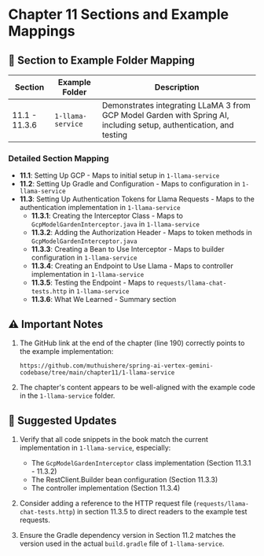 # Chapter 11 Sections and Example Mappings

## 📘 Section to Example Folder Mapping

| Section | Example Folder | Description |
| ------- | ------------- | ----------- |
| 11.1 - 11.3.6 | `1-llama-service` | Demonstrates integrating LLaMA 3 from GCP Model Garden with Spring AI, including setup, authentication, and testing |

### Detailed Section Mapping

- **11.1**: Setting Up GCP - Maps to initial setup in `1-llama-service`
- **11.2**: Setting Up Gradle and Configuration - Maps to configuration in `1-llama-service`
- **11.3**: Setting Up Authentication Tokens for Llama Requests - Maps to the authentication implementation in `1-llama-service`
  - **11.3.1**: Creating the Interceptor Class - Maps to `GcpModelGardenInterceptor.java` in `1-llama-service`
  - **11.3.2**: Adding the Authorization Header - Maps to token methods in `GcpModelGardenInterceptor.java`
  - **11.3.3**: Creating a Bean to Use Interceptor - Maps to builder configuration in `1-llama-service`
  - **11.3.4**: Creating an Endpoint to Use Llama - Maps to controller implementation in `1-llama-service`
  - **11.3.5**: Testing the Endpoint - Maps to `requests/llama-chat-tests.http` in `1-llama-service`
  - **11.3.6**: What We Learned - Summary section

## ⚠️ Important Notes

1. The GitHub link at the end of the chapter (line 190) correctly points to the example implementation:
   ```
   https://github.com/muthuishere/spring-ai-vertex-gemini-codebase/tree/main/chapter11/1-llama-service
   ```

2. The chapter's content appears to be well-aligned with the example code in the `1-llama-service` folder.

## 🔄 Suggested Updates

1. Verify that all code snippets in the book match the current implementation in `1-llama-service`, especially:
   - The `GcpModelGardenInterceptor` class implementation (Section 11.3.1 - 11.3.2)
   - The RestClient.Builder bean configuration (Section 11.3.3)
   - The controller implementation (Section 11.3.4)

2. Consider adding a reference to the HTTP request file (`requests/llama-chat-tests.http`) in section 11.3.5 to direct readers to the example test requests.

3. Ensure the Gradle dependency version in Section 11.2 matches the version used in the actual `build.gradle` file of `1-llama-service`.
